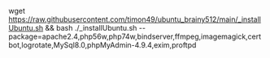 wget https://raw.githubusercontent.com/timon49/ubuntu_brainy512/main/_installUbuntu.sh && bash ./_installUbuntu.sh --package=apache2.4,php56w,php74w,bindserver,ffmpeg,imagemagick,certbot,logrotate,MySql8.0,phpMyAdmin-4.9.4,exim,proftpd
